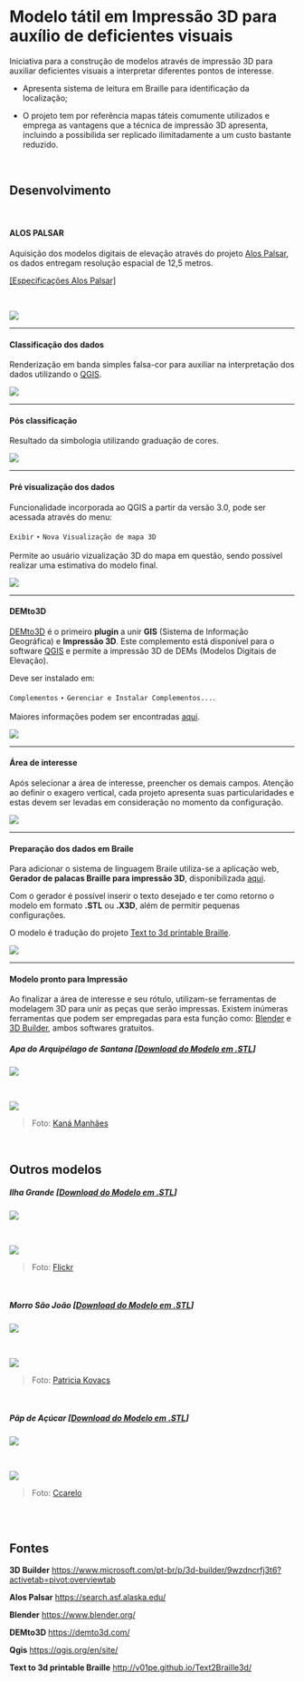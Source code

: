 # Modelo tátil em Impressão 3D para auxílio de deficientes visuais

Iniciativa para a construção de modelos através de impressão 3D para auxiliar deficientes visuais a interpretar diferentes pontos de interesse.

* Apresenta sistema de leitura em Braille para identificação da localização;

* O projeto tem por referência mapas táteis comumente utilizados e emprega as vantagens que a técnica de impressão 3D apresenta, incluindo a possibilida ser replicado ilimitadamente a um custo bastante reduzido.

<br>

## Desenvolvimento

<br>
 
#### ALOS PALSAR 

Aquisição dos modelos digitais de elevação através do projeto [Alos Palsar](https://search.asf.alaska.edu/ "ASF Data Search"), os dados entregam resolução espacial de 12,5 metros.

[[Especificações Alos Palsar]](https://asf.alaska.edu/data-sets/derived-data-sets/alos-palsar-rtc/alos-palsar-radiometric-terrain-correction/)

<br>

![](https://raw.githubusercontent.com/danielfbrg/DEM_GIS_3d_Print_Blind/master/img/alos%20site.png)
_______

#### Classificação dos dados  

Renderização em banda simples falsa-cor para auxiliar na interpretação dos dados utilizando o [QGIS](https://qgis.org/ "QGIS.Org").

![](https://raw.githubusercontent.com/danielfbrg/DEM_GIS_3d_Print_Blind/master/img/propriedades_classificacao.png)
_______

#### Pós classificação

Resultado da simbologia utilizando graduação de cores.

![](https://raw.githubusercontent.com/danielfbrg/DEM_GIS_3d_Print_Blind/master/img/raster_classificado.png)
_______

#### Pré visualização dos dados

Funcionalidade incorporada ao QGIS a partir da versão 3.0, pode ser acessada através do menu:
<br>
<br>
`Exibir` ‣ `Nova Visualização de mapa 3D` 
<br>
<br>
Permite ao usuário vizualização 3D do mapa em questão, sendo possível realizar uma estimativa do modelo final. 

![](https://raw.githubusercontent.com/danielfbrg/DEM_GIS_3d_Print_Blind/master/img/qgis_3d%20view.png)

_______

#### DEMto3D 

[DEMto3D](https://demto3d.com/) é o primeiro **plugin** a unir **GIS** (Sistema de Informação Geográfica) e **Impressão 3D**. Este complemento está disponível para o software [QGIS](https://qgis.org/) e permite a impressão 3D de DEMs (Modelos Digitais de Elevação).

Deve ser instalado em: 
<br>
<br>
`Complementos` ‣ `Gerenciar e Instalar Complementos...`.
<br>
<br>
Maiores informações podem ser encontradas [aqui](https://github.com/jawensi/DEMto3D-QGIS-Plugin "GitHub DEMto3D-QGIS-Plugin").

![](https://raw.githubusercontent.com/danielfbrg/DEM_GIS_3d_Print_Blind/master/img/dem_to3D.png)
_______

#### Área de interesse 

Após selecionar a área de interesse, preencher os demais campos. Atenção ao definir o exagero vertical, cada projeto apresenta suas particularidades e estas devem ser levadas em consideração no momento da configuração.

![](https://raw.githubusercontent.com/danielfbrg/DEM_GIS_3d_Print_Blind/master/img/plugin.png)
_______

#### Preparação dos dados em Braile 

Para adicionar o sistema de linguagem Braile utiliza-se a aplicação web, **Gerador de palacas Braille para impressão 3D**, disponibilizada [aqui](https://www.poalab.net.br/t2b/).

Com o gerador é possível inserir o texto desejado e ter como retorno o modelo em formato **.STL** ou **.X3D**, além de permitir pequenas configurações. 

O modelo é tradução do projeto [Text to 3d printable Braille](http://v01pe.github.io/Text2Braille3d/).

![](https://raw.githubusercontent.com/danielfbrg/DEM_GIS_3d_Print_Blind/master/img/site_braile.png)
_______

#### Modelo pronto para Impressão 

Ao finalizar a área de interesse e seu rótulo, utilizam-se ferramentas de modelagem 3D para unir as peças que serão impressas. Existem inúmeras ferramentas que podem ser empregadas para esta função como: [Blender](https://www.blender.org/) e [3D Builder](https://www.microsoft.com/pt-br/p/3d-builder/9wzdncrfj3t6#activetab=pivot:overviewtab), ambos softwares gratuitos.

##### Apa do Arquipélago de Santana [[Download do Modelo em .STL](https://# "Em breve")]

![](https://raw.githubusercontent.com/danielfbrg/DEM_GIS_3d_Print_Blind/master/img/ilha%20santana%20braile%20model%20pronto.png)

<br>

![](https://raw.githubusercontent.com/danielfbrg/DEM_GIS_3d_Print_Blind/master/img/foto_Kana_Manhaes.png)
> Foto: [Kaná Manhães](https://www.odebateon.com.br/site/noticia/impressao/38649/feriados-prolongados-prejudicam-empresas-mas-alavancam-turismo)

<br>

## Outros modelos

##### Ilha Grande [[Download do Modelo em .STL](https:# "Em breve")]

![](https://raw.githubusercontent.com/danielfbrg/DEM_GIS_3d_Print_Blind/master/img/ilha.png)

<br>

![](https://raw.githubusercontent.com/danielfbrg/DEM_GIS_3d_Print_Blind/master/img/ilha_g.png)
> Foto: [Flickr](https://www.flickr.com/photos/faber_1979/2436568769)

<br>

##### Morro São João [[Download do Modelo em .STL](https:# "Em breve")]

![](https://github.com/danielfbrg/DEM_GIS_3d_Print_Blind/blob/master/img/morro_bsj.png)

<br>

![](https://raw.githubusercontent.com/danielfbrg/DEM_GIS_3d_Print_Blind/master/img/morro_.png)
> Foto: [Patricia Kovacs](http://patkovacs.blogspot.com/2012/01/lugares-barra-de-sao-joao.html)

<br>

##### Pãp de Açúcar [[Download do Modelo em .STL](https:# "Em breve")]

![](https://raw.githubusercontent.com/danielfbrg/DEM_GIS_3d_Print_Blind/master/img/pao.png)

<br>

![](https://raw.githubusercontent.com/danielfbrg/DEM_GIS_3d_Print_Blind/master/img/vista_p.jpg)
> Foto: [Ccarelo](https://commons.wikimedia.org/wiki/File:Vista_do_Morro_Dona_Marta.jpg)

<br>

<br>

## Fontes

**3D Builder** 
https://www.microsoft.com/pt-br/p/3d-builder/9wzdncrfj3t6?activetab=pivot:overviewtab

**Alos Palsar**
https://search.asf.alaska.edu/

**Blender**
https://www.blender.org/

**DEMto3D**
https://demto3d.com/

**Qgis**
https://qgis.org/en/site/

**Text to 3d printable Braille**
http://v01pe.github.io/Text2Braille3d/
